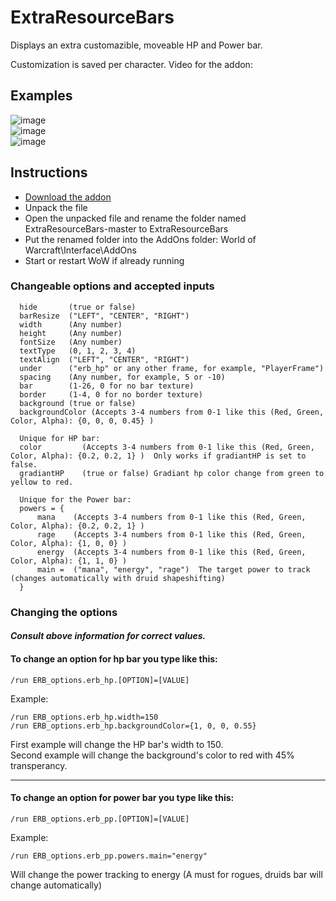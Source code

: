 # ExtraResourceBars
Displays an extra customazible, moveable HP and Power bar.

Customization is saved per character.
Video for the addon:

## Examples
![image](https://user-images.githubusercontent.com/97316608/193426596-bd0a0d67-e51a-443f-b43f-c8f7f5586221.png)  
![image](https://user-images.githubusercontent.com/97316608/193426605-e7b0e5ad-d8aa-45a4-a25d-41319d654d44.png)  
![image](https://user-images.githubusercontent.com/97316608/193426611-46078ec2-0b80-4e99-8388-a00c02661059.png)

## Instructions
- [Download the addon](https://github.com/Fiurs-Hearth/BattleMusic/archive/refs/heads/main.zip)
- Unpack the file
- Open the unpacked file and rename the folder named ExtraResourceBars-master to ExtraResourceBars
- Put the renamed folder into the AddOns folder: World of Warcraft\Interface\AddOns
- Start or restart WoW if already running

### Changeable options and accepted inputs
```
  hide       (true or false)  
  barResize  ("LEFT", "CENTER", "RIGHT")  
  width      (Any number)  
  height     (Any number)  
  fontSize   (Any number)  
  textType   (0, 1, 2, 3, 4)  
  textAlign  ("LEFT", "CENTER", "RIGHT")  
  under      ("erb_hp" or any other frame, for example, "PlayerFrame")  
  spacing    (Any number, for example, 5 or -10)  
  bar        (1-26, 0 for no bar texture)  
  border     (1-4, 0 for no border texture)  
  background (true or false)  
  backgroundColor (Accepts 3-4 numbers from 0-1 like this (Red, Green, Color, Alpha): {0, 0, 0, 0.45} )  
    
  Unique for HP bar:
  color         (Accepts 3-4 numbers from 0-1 like this (Red, Green, Color, Alpha): {0.2, 0.2, 1} )  Only works if gradiantHP is set to false.
  gradiantHP    (true or false) Gradiant hp color change from green to yellow to red.
    
  Unique for the Power bar:  
  powers = {  
      mana    (Accepts 3-4 numbers from 0-1 like this (Red, Green, Color, Alpha): {0.2, 0.2, 1} )  
      rage    (Accepts 3-4 numbers from 0-1 like this (Red, Green, Color, Alpha): {1, 0, 0} )  
      energy  (Accepts 3-4 numbers from 0-1 like this (Red, Green, Color, Alpha): {1, 1, 0} )  
      main =  ("mana", "energy", "rage")  The target power to track (changes automatically with druid shapeshifting)
  }  
```

### Changing the options  
#### _Consult above information for correct values._  
#### To change an option for hp bar you type like this:
```
/run ERB_options.erb_hp.[OPTION]=[VALUE]
```  
Example:  
```
/run ERB_options.erb_hp.width=150
/run ERB_options.erb_hp.backgroundColor={1, 0, 0, 0.55}
```
First example will change the HP bar's width to 150.  
Second example will change the background's color to red with 45% transperancy.

---

#### To change an option for power bar you type like this:  
```
/run ERB_options.erb_pp.[OPTION]=[VALUE]
```  
Example:  
```
/run ERB_options.erb_pp.powers.main="energy"
```  
Will change the power tracking to energy (A must for rogues, druids bar will change automatically)
